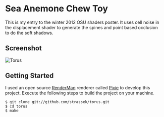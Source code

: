 # Sea Anemone Chew Toy

This is my entry to the winter 2012 OSU shaders poster. It uses cell noise in the displacement shader to generate the spines and point based occlusion to do the soft shadows.

## Screenshot

![Torus](https://github.com/downloads/strassek/torus/torus.png)

## Getting Started

I used an open source [RenderMan](renderman.pixar.com) renderer called [Pixie](www.renderpixie.com) to develop this project. Execute the following steps to build the project on your machine.

	$ git clone git://github.com/strassek/torus.git
	$ cd torus
	$ make
